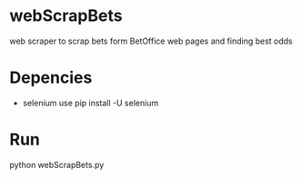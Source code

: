 # webScrapBets
web scraper to scrap bets form BetOffice web pages and finding best odds

# Depencies
 - selenium use pip install -U selenium

# Run
python webScrapBets.py
